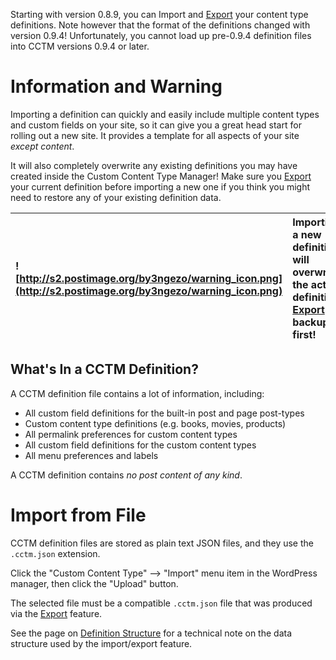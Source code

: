 Starting with version 0.8.9, you can Import and [Export](Export.md) your content type definitions.  Note however that the format of the definitions changed with version 0.9.4!  Unfortunately, you cannot load up pre-0.9.4 definition files into CCTM versions 0.9.4 or later.

# Information and Warning #

Importing a definition can quickly and easily include multiple content types and custom fields on your site, so it can give you a great head start for rolling out a new site.  It provides a template for all aspects of your site _except content_.

It will also completely overwrite any existing definitions you may have created inside the Custom Content Type Manager!  Make sure you [Export](Export.md) your current definition before importing a new one if you think you might need to restore any of your existing definition data.

| ![http://s2.postimage.org/by3ngezo/warning_icon.png](http://s2.postimage.org/by3ngezo/warning_icon.png) | Importing a new definition  will overwrite the active definition! [Export](Export.md) a backup first! |
|:--------------------------------------------------------------------------------------------------------|:------------------------------------------------------------------------------------------------------|

## What's In a CCTM Definition? ##

A CCTM definition file contains a lot of information, including:

  * All custom field definitions for the built-in post and page post-types
  * Custom content type definitions (e.g. books, movies, products)
  * All permalink preferences for custom content types
  * All custom field definitions for the custom content types
  * All menu preferences and labels

A CCTM definition contains _no post content of any kind_.


# Import from File #

CCTM definition files are stored as plain text JSON files, and they use the `.cctm.json` extension.

Click the "Custom Content Type" --> "Import" menu item in the WordPress manager, then click the "Upload" button.

The selected file must be a compatible `.cctm.json` file that was produced via the [Export](Export.md) feature.

See the page on [Definition Structure](DefinitionStructure.md) for a technical note on the data structure used by the import/export feature.